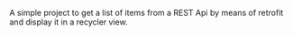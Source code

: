A simple project to get a list of items from a REST Api by means of retrofit and display it in a recycler view. 
